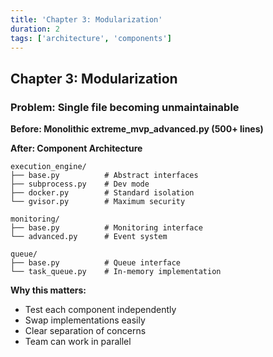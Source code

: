```yaml
---
title: 'Chapter 3: Modularization'
duration: 2
tags: ['architecture', 'components']
---
```


## Chapter 3: Modularization

### Problem: Single file becoming unmaintainable

**Before: Monolithic extreme_mvp_advanced.py (500+ lines)**

**After: Component Architecture**

```
execution_engine/
├── base.py          # Abstract interfaces
├── subprocess.py    # Dev mode
├── docker.py        # Standard isolation
└── gvisor.py        # Maximum security

monitoring/
├── base.py          # Monitoring interface
└── advanced.py      # Event system

queue/
├── base.py          # Queue interface
└── task_queue.py    # In-memory implementation
```

**Why this matters:**

- Test each component independently
- Swap implementations easily
- Clear separation of concerns
- Team can work in parallel
